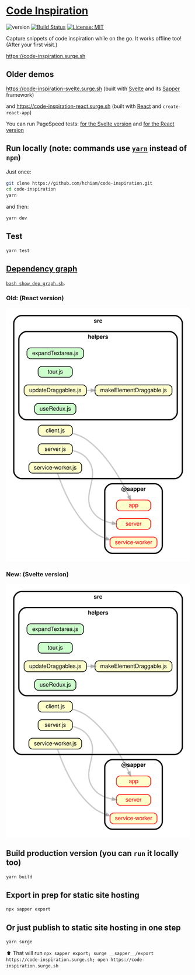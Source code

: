 # [Code Inspiration](https://code-inspiration.surge.sh)

![version](https://img.shields.io/github/release/hchiam/code-inspiration) [![Build Status](https://travis-ci.org/hchiam/code-inspiration.svg?branch=master)](https://travis-ci.org/hchiam/code-inspiration) [![License: MIT](https://img.shields.io/badge/License-MIT-yellow.svg)](https://opensource.org/licenses/MIT)

Capture snippets of code inspiration while on the go. It works offline too! (After your first visit.)

<https://code-inspiration.surge.sh>

## Older demos

<https://code-inspiration-svelte.surge.sh> (built with [Svelte](https://github.com/hchiam/learning-svelte) and its [Sapper](https://github.com/hchiam/learning-sapper) framework)

and <https://code-inspiration-react.surge.sh> (built with [React](https://github.com/hchiam/learning-reactjs) and `create-react-app`)

You can run PageSpeed tests: [for the Svelte version](https://developers.google.com/speed/pagespeed/insights/?url=https%3A%2F%2Fcode-inspiration-svelte.surge.sh) and [for the React version](https://developers.google.com/speed/pagespeed/insights/?url=https%3A%2F%2Fcode-inspiration-react.surge.sh)

## Run locally (note: commands use [`yarn`](https://github.com/hchiam/learning-yarn) instead of `npm`)

Just once:

```bash
git clone https://github.com/hchiam/code-inspiration.git
cd code-inspiration
yarn
```

and then:

```bash
yarn dev
```

## Test

```bash
yarn test
```

## [Dependency graph](https://github.com/hchiam/learning-dependency-cruiser)

[`bash show_dep_graph.sh`](https://github.com/hchiam/code-inspiration/blob/master/show_dep_graph.sh).

### Old: (React version)

![(Dependency graph.)](https://github.com/hchiam/code-inspiration/blob/react/dependencygraph.svg)

### New: (Svelte version)

![(Dependency graph.)](https://github.com/hchiam/code-inspiration/blob/master/dependencygraph.svg)

## Build production version (you can `run` it locally too)

```bash
yarn build
```

## Export in prep for static site hosting

```bash
npx sapper export
```

## Or just publish to static site hosting in one step

```bash
yarn surge
```

⬆️ That will run `npx sapper export; surge __sapper__/export https://code-inspiration.surge.sh; open https://code-inspiration.surge.sh`
